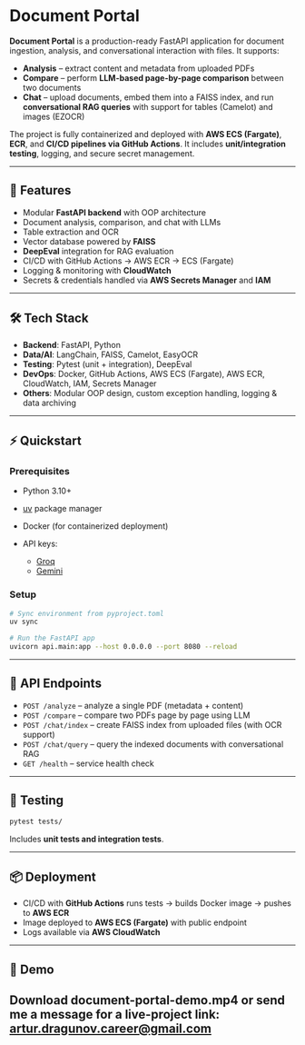 # Document Portal

**Document Portal** is a production-ready FastAPI application for document ingestion, analysis, and conversational interaction with files. It supports:

* **Analysis** – extract content and metadata from uploaded PDFs
* **Compare** – perform **LLM-based page-by-page comparison** between two documents
* **Chat** – upload documents, embed them into a FAISS index, and run **conversational RAG queries** with support for tables (Camelot) and images (EZOCR)

The project is fully containerized and deployed with **AWS ECS (Fargate)**, **ECR**, and **CI/CD pipelines via GitHub Actions**. It includes **unit/integration testing**, logging, and secure secret management.

---

## 🚀 Features

* Modular **FastAPI backend** with OOP architecture
* Document analysis, comparison, and chat with LLMs
* Table extraction and OCR
* Vector database powered by **FAISS**
* **DeepEval** integration for RAG evaluation
* CI/CD with GitHub Actions → AWS ECR → ECS (Fargate)
* Logging & monitoring with **CloudWatch**
* Secrets & credentials handled via **AWS Secrets Manager** and **IAM**

---

## 🛠️ Tech Stack

* **Backend**: FastAPI, Python
* **Data/AI**: LangChain, FAISS, Camelot, EasyOCR
* **Testing**: Pytest (unit + integration), DeepEval
* **DevOps**: Docker, GitHub Actions, AWS ECS (Fargate), AWS ECR, CloudWatch, IAM, Secrets Manager
* **Others**: Modular OOP design, custom exception handling, logging & data archiving

---

## ⚡ Quickstart

### Prerequisites

* Python 3.10+
* [uv](https://github.com/astral-sh/uv) package manager
* Docker (for containerized deployment)
* API keys:

  * [Groq](https://console.groq.com/keys)
  * [Gemini](https://ai.google.dev/gemini-api/docs/models)
  
### Setup

```bash
# Sync environment from pyproject.toml
uv sync

# Run the FastAPI app
uvicorn api.main:app --host 0.0.0.0 --port 8080 --reload
```

---

## 📡 API Endpoints

* `POST /analyze` – analyze a single PDF (metadata + content)
* `POST /compare` – compare two PDFs page by page using LLM
* `POST /chat/index` – create FAISS index from uploaded files (with OCR support)
* `POST /chat/query` – query the indexed documents with conversational RAG
* `GET /health` – service health check

---

## 🧪 Testing

```bash
pytest tests/
```

Includes **unit tests and integration tests**.

---

## 📦 Deployment

* CI/CD with **GitHub Actions** runs tests → builds Docker image → pushes to **AWS ECR**
* Image deployed to **AWS ECS (Fargate)** with public endpoint
* Logs available via **AWS CloudWatch**

---

## 📖 Demo

Download document-portal-demo.mp4 or send me a message for a live-project link: artur.dragunov.career@gmail.com
---
